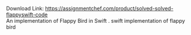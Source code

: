 Download Link: https://assignmentchef.com/product/solved-solved-flappyswift-code
<br>
An implementation of Flappy Bird in Swift . swift implementation of flappy bird